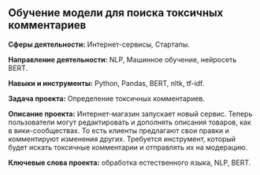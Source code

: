 ## Обучение модели для поиска токсичных комментариев

**Сферы деятельности:** Интернет-сервисы, Стартапы.

**Направление деятельности:** NLP, Машинное обучение, нейросеть BERT.

**Навыки и инструменты:** Python, Pandas, BERT, nltk, tf-idf.

**Задача проекта:** Определение токсичных комментариев.

**Описание проекта:** Интернет-магазин запускает новый сервис. Теперь пользователи могут редактировать и дополнять описания товаров, как в вики-сообществах. То есть клиенты предлагают свои правки и комментируют изменения других. Требуется инструмент, который будет искать токсичные комментарии и отправлять их на модерацию.

**Ключевые слова проекта:** обработка естественного языка, NLP, BERT.
